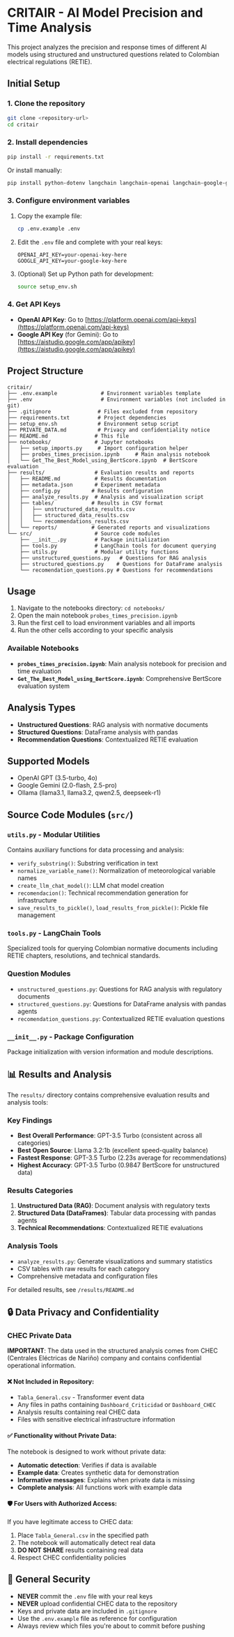 # CRITAIR - AI Model Precision and Time Analysis

This project analyzes the precision and response times of different AI models using structured and unstructured questions related to Colombian electrical regulations (RETIE).

## Initial Setup

### 1. Clone the repository

```bash
git clone <repository-url>
cd critair
```

### 2. Install dependencies

```bash
pip install -r requirements.txt
```

Or install manually:
```bash
pip install python-dotenv langchain langchain-openai langchain-google-genai langchain-community langchain-experimental pandas numpy matplotlib seaborn httpx tabulate openpyxl chromadb
```

### 3. Configure environment variables

1. Copy the example file:
   ```bash
   cp .env.example .env
   ```

2. Edit the `.env` file and complete with your real keys:
   ```
   OPENAI_API_KEY=your-openai-key-here
   GOOGLE_API_KEY=your-google-key-here
   ```

3. (Optional) Set up Python path for development:
   ```bash
   source setup_env.sh
   ```

### 4. Get API Keys

- **OpenAI API Key**: Go to [https://platform.openai.com/api-keys](https://platform.openai.com/api-keys)
- **Google API Key** (for Gemini): Go to [https://aistudio.google.com/app/apikey](https://aistudio.google.com/app/apikey)

## Project Structure

```
critair/
├── .env.example              # Environment variables template
├── .env                      # Environment variables (not included in git)
├── .gitignore               # Files excluded from repository
├── requirements.txt         # Project dependencies
├── setup_env.sh             # Environment setup script
├── PRIVATE_DATA.md          # Privacy and confidentiality notice
├── README.md               # This file
├── notebooks/              # Jupyter notebooks
│   ├── setup_imports.py     # Import configuration helper
│   ├── probes_times_precision.ipynb     # Main analysis notebook
│   └── Get_The_Best_Model_using_BertScore.ipynb  # BertScore evaluation
├── results/                # Evaluation results and reports
│   ├── README.md           # Results documentation
│   ├── metadata.json       # Experiment metadata
│   ├── config.py          # Results configuration
│   ├── analyze_results.py  # Analysis and visualization script
│   ├── tables/            # Results in CSV format
│   │   ├── unstructured_data_results.csv
│   │   ├── structured_data_results.csv
│   │   └── recommendations_results.csv
│   └── reports/           # Generated reports and visualizations
└── src/                    # Source code modules
    ├── __init__.py         # Package initialization
    ├── tools.py            # LangChain tools for document querying
    ├── utils.py            # Modular utility functions
    ├── unstructured_questions.py   # Questions for RAG analysis
    ├── structured_questions.py    # Questions for DataFrame analysis
    └── recomendation_questions.py # Questions for recommendations
```

## Usage

1. Navigate to the notebooks directory: `cd notebooks/`
2. Open the main notebook `probes_times_precision.ipynb`
3. Run the first cell to load environment variables and all imports
4. Run the other cells according to your specific analysis

### Available Notebooks

- **`probes_times_precision.ipynb`**: Main analysis notebook for precision and time evaluation
- **`Get_The_Best_Model_using_BertScore.ipynb`**: Comprehensive BertScore evaluation system

## Analysis Types

- **Unstructured Questions**: RAG analysis with normative documents
- **Structured Questions**: DataFrame analysis with pandas
- **Recommendation Questions**: Contextualized RETIE evaluation

## Supported Models

- OpenAI GPT (3.5-turbo, 4o)
- Google Gemini (2.0-flash, 2.5-pro)
- Ollama (llama3.1, llama3.2, qwen2.5, deepseek-r1)

## Source Code Modules (`src/`)

### `utils.py` - Modular Utilities
Contains auxiliary functions for data processing and analysis:
- `verify_substring()`: Substring verification in text
- `normalize_variable_name()`: Normalization of meteorological variable names
- `create_llm_chat_model()`: LLM chat model creation
- `recomendacion()`: Technical recommendation generation for infrastructure
- `save_results_to_pickle()`, `load_results_from_pickle()`: Pickle file management

### `tools.py` - LangChain Tools
Specialized tools for querying Colombian normative documents including RETIE chapters, resolutions, and technical standards.

### Question Modules
- `unstructured_questions.py`: Questions for RAG analysis with regulatory documents
- `structured_questions.py`: Questions for DataFrame analysis with pandas agents
- `recomendation_questions.py`: Contextualized RETIE evaluation questions

### `__init__.py` - Package Configuration
Package initialization with version information and module descriptions.

## 📊 Results and Analysis

The `results/` directory contains comprehensive evaluation results and analysis tools:

### Key Findings
- **Best Overall Performance**: GPT-3.5 Turbo (consistent across all categories)
- **Best Open Source**: Llama 3.2:1b (excellent speed-quality balance)
- **Fastest Response**: GPT-3.5 Turbo (2.23s average for recommendations)
- **Highest Accuracy**: GPT-3.5 Turbo (0.9847 BertScore for unstructured data)

### Results Categories
1. **Unstructured Data (RAG)**: Document analysis with regulatory texts
2. **Structured Data (DataFrames)**: Tabular data processing with pandas agents  
3. **Technical Recommendations**: Contextualized RETIE evaluations

### Analysis Tools
- `analyze_results.py`: Generate visualizations and summary statistics
- CSV tables with raw results for each category
- Comprehensive metadata and configuration files

For detailed results, see `/results/README.md`

## 🔒 Data Privacy and Confidentiality

### CHEC Private Data
**IMPORTANT**: The data used in the structured analysis comes from CHEC (Centrales Eléctricas de Nariño) company and contains confidential operational information.

#### ❌ Not Included in Repository:
- `Tabla_General.csv` - Transformer event data
- Any files in paths containing `Dashboard_Criticidad` or `Dashboard_CHEC`
- Analysis results containing real CHEC data
- Files with sensitive electrical infrastructure information

#### ✅ Functionality without Private Data:
The notebook is designed to work without private data:
- **Automatic detection**: Verifies if data is available
- **Example data**: Creates synthetic data for demonstration
- **Informative messages**: Explains when private data is missing
- **Complete analysis**: All functions work with example data

#### 🛡️ For Users with Authorized Access:
If you have legitimate access to CHEC data:
1. Place `Tabla_General.csv` in the specified path
2. The notebook will automatically detect real data
3. **DO NOT SHARE** results containing real data
4. Respect CHEC confidentiality policies

## 🔐 General Security

- **NEVER** commit the `.env` file with your real keys
- **NEVER** upload confidential CHEC data to the repository
- Keys and private data are included in `.gitignore`
- Use the `.env.example` file as reference for configuration
- Always review which files you're about to commit before pushing